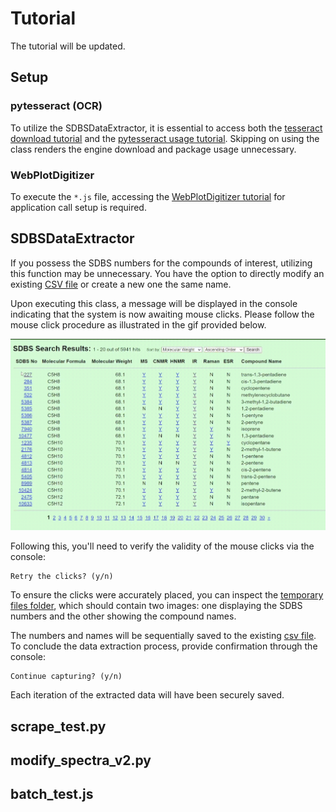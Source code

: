 # Tutorial

The tutorial will be updated.

## Setup

### pytesseract (OCR)

To utilize the SDBSDataExtractor, it is essential to access both the [tesseract download tutorial](https://tesseract-ocr.github.io/tessdoc/Installation.html) and the [pytesseract usage tutorial](https://github.com/madmaze/pytesseract?tab=readme-ov-file). Skipping on using the class renders the engine download and package usage unnecessary.

### WebPlotDigitizer

To execute the `*.js` file, accessing the [WebPlotDigitizer tutorial](https://github.com/ankitrohatgi/WebPlotDigitizer/blob/master/node_examples/README.md) for application call setup is required.

## SDBSDataExtractor

If you possess the SDBS numbers for the compounds of interest, utilizing this function may be unnecessary. You have the option to directly modify an existing [CSV file](/IR_spectral_data/comp_sdbs_no.csv) or create a new one the same name.

Upon executing this class, a message will be displayed in the console indicating that the system is now awaiting mouse clicks. Please follow the mouse click procedure as illustrated in the gif provided below.

![Clicking example](/tutorial_files/click_part.gif)

Following this, you'll need to verify the validity of the mouse clicks via the console:

    Retry the clicks? (y/n)

To ensure the clicks were accurately placed, you can inspect the [temporary files folder](/temp_files/), which should contain two images: one displaying the SDBS numbers and the other showing the compound names.

The numbers and names will be sequentially saved to the existing [csv file](/IR_spectral_data/comp_sdbs_no.csv). To conclude the data extraction process, provide confirmation through the console:

    Continue capturing? (y/n)

Each iteration of the extracted data will have been securely saved.

## scrape_test.py

## modify_spectra_v2.py

## batch_test.js